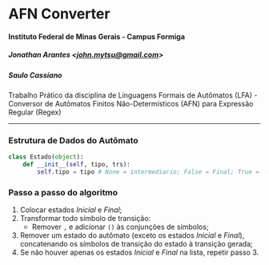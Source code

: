 # AFN Converter

#### Instituto Federal de Minas Gerais - Campus Formiga

##### Jonathan Arantes <<john.mytsu@gmail.com>>
##### Saulo Cassiano

Trabalho Prático da disciplina de Linguagens Formais de Autômatos (LFA) - Conversor de Autômatos Finitos Não-Determísticos (AFN) para Expressão Regular (Regex)

___

### Estrutura de Dados do Autômato

```Python
class Estado(object):
    def __init__(self, tipo, trs):
        self.tipo = tipo # None = intermediario; False = Final; True = Inicial

```

### Passo a passo do algoritmo

1. Colocar estados _Inicial_ e _Final_;
2. Transformar todo símbolo de transição:
    - Remover `,` e adicionar `()` às conjunções de símbolos;
3. Remover um estado do autômato (exceto os estados _Inicial_ e _Final_), concatenando os símbolos de transição do estado à transição gerada;
4. Se não houver apenas os estados _Inicial_ e _Final_ na lista, repetir passo 3.
